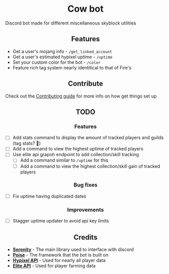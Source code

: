 <h1 align="center">
Cow bot
</h1>

Discord bot made for different miscellaneous skyblock utilities

<h2 align="center">
Features
</h2>

- Get a user's mojang info - `/get_linked_account`
- Get a user's estimated hypixel uptime - `/uptime`
- Set your custom color for the bot - `/color`
- Feature rich tag system nearly identitical to that of Fire's

<h2 align="center">
Contribute
</h2>

Check out the [Contributing guide](/CONTRIBUTING.md) for more info on how get things set up

<h2 align="center">
    TODO
</h2>

<h3 align="center">
    Features
</h3>

- [ ] Add stats command to display the amount of tracked players and guilds (tag stats? 👀)
- [ ] Add a command to view the highest uptime of tracked players
- [ ] Use elite api grapoh endpoint to add collection/skill tracking
    - [ ] Add a command similar to `/uptime` for this
    - [ ] Add a command to view the highest collection/skill gain of tracked players

<h3 align="center">
    Bug fixes
</h3>

- [ ] Fix uptime having duplicated dates

<h3 align="center">
    Improvements
</h3>

- [ ] Stagger uptime updater to avoid api key limits

<h2 align="center">
Credits
</h2>

- **[Serenity](https://github.com/serenity-rs/serenity/)** - The main library used to interface with discord
- **[Poise](https://github.com/serenity-rs/poise)** - The framework that the bot is built on
- **[Hypixel API](https://api.hypixel.net/)** - Used for nearly all player data
- **[Elite API](https://api.elitebot.dev/)** - Used for player farming data
